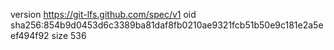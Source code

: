 version https://git-lfs.github.com/spec/v1
oid sha256:854b9d0453d6c3389ba81daf8fb0210ae9321fcb51b50e9c181e2a5eef494f92
size 536

